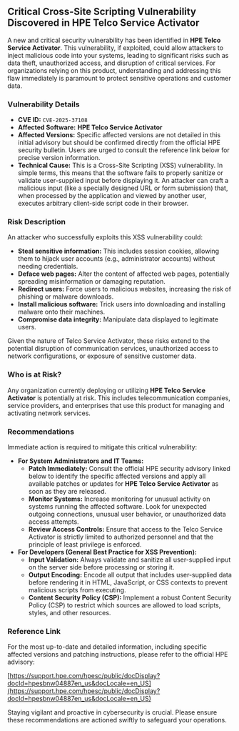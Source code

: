 ## Critical Cross-Site Scripting Vulnerability Discovered in HPE Telco Service Activator

A new and critical security vulnerability has been identified in **HPE Telco Service Activator**. This vulnerability, if exploited, could allow attackers to inject malicious code into your systems, leading to significant risks such as data theft, unauthorized access, and disruption of critical services. For organizations relying on this product, understanding and addressing this flaw immediately is paramount to protect sensitive operations and customer data.

### Vulnerability Details

*   **CVE ID:** `CVE-2025-37108`
*   **Affected Software:** **HPE Telco Service Activator**
*   **Affected Versions:** Specific affected versions are not detailed in this initial advisory but should be confirmed directly from the official HPE security bulletin. Users are urged to consult the reference link below for precise version information.
*   **Technical Cause:** This is a Cross-Site Scripting (XSS) vulnerability. In simple terms, this means that the software fails to properly sanitize or validate user-supplied input before displaying it. An attacker can craft a malicious input (like a specially designed URL or form submission) that, when processed by the application and viewed by another user, executes arbitrary client-side script code in their browser.

### Risk Description

An attacker who successfully exploits this XSS vulnerability could:

*   **Steal sensitive information:** This includes session cookies, allowing them to hijack user accounts (e.g., administrator accounts) without needing credentials.
*   **Deface web pages:** Alter the content of affected web pages, potentially spreading misinformation or damaging reputation.
*   **Redirect users:** Force users to malicious websites, increasing the risk of phishing or malware downloads.
*   **Install malicious software:** Trick users into downloading and installing malware onto their machines.
*   **Compromise data integrity:** Manipulate data displayed to legitimate users.

Given the nature of Telco Service Activator, these risks extend to the potential disruption of communication services, unauthorized access to network configurations, or exposure of sensitive customer data.

### Who is at Risk?

Any organization currently deploying or utilizing **HPE Telco Service Activator** is potentially at risk. This includes telecommunication companies, service providers, and enterprises that use this product for managing and activating network services.

### Recommendations

Immediate action is required to mitigate this critical vulnerability:

*   **For System Administrators and IT Teams:**
    *   **Patch Immediately:** Consult the official HPE security advisory linked below to identify the specific affected versions and apply all available patches or updates for **HPE Telco Service Activator** as soon as they are released.
    *   **Monitor Systems:** Increase monitoring for unusual activity on systems running the affected software. Look for unexpected outgoing connections, unusual user behavior, or unauthorized data access attempts.
    *   **Review Access Controls:** Ensure that access to the Telco Service Activator is strictly limited to authorized personnel and that the principle of least privilege is enforced.
*   **For Developers (General Best Practice for XSS Prevention):**
    *   **Input Validation:** Always validate and sanitize all user-supplied input on the server side before processing or storing it.
    *   **Output Encoding:** Encode all output that includes user-supplied data before rendering it in HTML, JavaScript, or CSS contexts to prevent malicious scripts from executing.
    *   **Content Security Policy (CSP):** Implement a robust Content Security Policy (CSP) to restrict which sources are allowed to load scripts, styles, and other resources.

### Reference Link

For the most up-to-date and detailed information, including specific affected versions and patching instructions, please refer to the official HPE advisory:

[https://support.hpe.com/hpesc/public/docDisplay?docId=hpesbnw04887en_us&docLocale=en_US](https://support.hpe.com/hpesc/public/docDisplay?docId=hpesbnw04887en_us&docLocale=en_US)

Staying vigilant and proactive in cybersecurity is crucial. Please ensure these recommendations are actioned swiftly to safeguard your operations.
